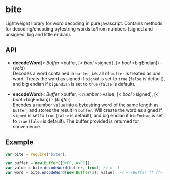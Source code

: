 bite
==========

Lightweight library for word decoding in pure javascript. Contains methods for
decoding/encoding bytestring words to/from numbers (signed and unsigned, big and little
endian).

API
----------
* **decodeWord**(< _Buffer_ >buffer, [< _bool_ >signed], [< _bool_ >bigEndian]) - (_void_)  
    Decodes a word contained in `buffer`, i.e. all of `buffer` is treated as
    _one_ word. Treats the word as signed if `signed` is set to `true`
    (`false` is default), and big endian if `bigEndian` is set to `true`
    (`false` is default).

* **encodeWord**(< _Buffer_ >buffer, < _number_ >value, [< _bool_ >signed], [< _bool_ >bigEndian]) - (_buffer_)  
    Encodes a number `value` into a bytestring word of the same length as
    `buffer`, and stores the result in `buffer`. Will create the word as signed
    if `signed` is set to `true` (`false` is default), and big endian if
    `bigEndian` is set to `true` (`false` is default). The buffer provided is
    returned for convenience.

Example
----------
```javascript
var bite = require('bite');

var buffer = new Buffer([0xFF, 0xFF]);
var value = bite.decodeWord(buffer, true); // = -1
var word = bite.encodeWord(new Buffer(2), value); // = <Buffer ff ff>
```
